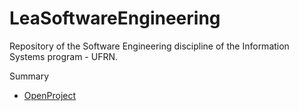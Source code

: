 # LeaSoftwareEngineering
Repository of the Software Engineering discipline of the Information Systems program - UFRN.

Summary

* [OpenProject](OpenProject.md)